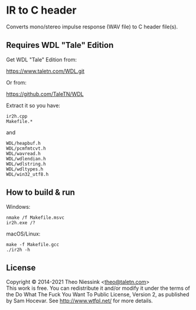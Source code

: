 # IR to C header

Converts mono/stereo impulse response (WAV file) to C header file(s).

## Requires WDL "Tale" Edition

Get WDL "Tale" Edition from:

https://www.taletn.com/WDL.git

Or from:

https://github.com/TaleTN/WDL

Extract it so you have:

```
ir2h.cpp
Makefile.*
```

and

```
WDL/heapbuf.h
WDL/pcmfmtcvt.h
WDL/wavread.h
WDL/wdlendian.h
WDL/wdlstring.h
WDL/wdltypes.h
WDL/win32_utf8.h
```

## How to build & run

Windows:

```
nmake /f Makefile.msvc
ir2h.exe /?
```

macOS/Linux:

```
make -f Makefile.gcc
./ir2h -h
```

## License

Copyright &copy; 2014-2021 Theo Niessink &lt;theo@taletn.com&gt;  
This work is free. You can redistribute it and/or modify it under the
terms of the Do What The Fuck You Want To Public License, Version 2,
as published by Sam Hocevar. See http://www.wtfpl.net/ for more details.
